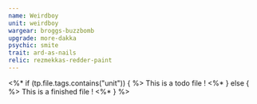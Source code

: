 ```yaml
---
name: Weirdboy
unit: weirdboy
wargear: broggs-buzzbomb
upgrade: more-dakka
psychic: smite
trait: ard-as-nails
relic: rezmekkas-redder-paint
---
```


<%* if (tp.file.tags.contains("unit")) { %>
This is a todo file !
<%* } else { %>
This is a finished file !
<%* } %>